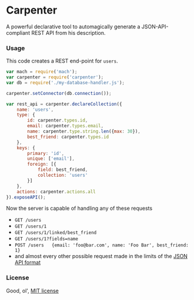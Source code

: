 # Carpenter
A powerful declarative tool to automagically generate a JSON-API-compliant REST API from his description.

### Usage
This code creates a REST end-point for `users`.
```js
var mach = require('mach');
var carpenter = require('carpenter');
var db = require('./my-database-handler.js');

carpenter.setConnector(db.connection());

var rest_api = carpenter.declareCollection({
	name: 'users',
	type: {
		id: carpenter.types.id,
		email: carpenter.types.email,
		name: carpenter.type.string.len({max: 30}),
		best_friend: carpenter.types.id
	},
	keys: {
		primary: 'id',
		unique: ['email'],
		foreign: [{
			field: best_friend,
			collection: 'users'
		}]
	},
	actions: carpenter.actions.all
}).exposeAPI();
```
Now the server is capable of handling any of these requests
* `GET /users`
* `GET /users/1`
* `GET /users/1/linked/best_friend`
* `GET /users/1?fields=name`
* `POST /users   {email: 'foo@bar.com', name: 'Foo Bar', best_friend: 1}`
* and almost every other possible request made in the limits of the [JSON API format](http://jsonapi.org/format/)

### License
Good, ol', [MIT license](http://github.com/mattecapu/carpenter/blob/master/LICENSE)